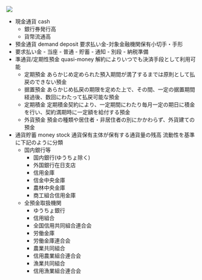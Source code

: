 ![](https://www.jcer.or.jp/column/fukao/img/0906fukaograph1.jpg)
- 現金通貨 cash
    - 銀行券発行高
    - 貨幣流通高
- 預金通貨 demand deposit
    要求払い金-対象金融機関保有小切手・手形
- 要求払い金
        - 当座
        - 普通
        - 貯蓄
        - 通知
        - 別段
        - 納税準備
- 準通貨/定期性預金 quasi-money
    解約によりいつでも決済手段として利用可能
    - 定期預金
        あらかじめ定められた預入期間が満了するまでは原則として払戻のできない預金
     - 据置預金
        あらかじめ払戻の期限を定めた上で、その間、一定の据置期間経過後、数回にわたって払戻可能な預金
     - 定期積金
        定期積金契約により、一定期間にわたり毎月一定の期日に積金を行い、契約満期時に一定額を給付する預金
     - 外貨預金
        預金の種類や居住者・非居住者の別にかかわらず、外貨建ての預金
- 通貨貯蓄 money stock
    通貨保有主体が保有する通貨量の残高
    流動性を基準に下記のように分類
    - 国内銀行等
        - 国内銀行(ゆうちょ除く)
        - 外国銀行在日支店
        - 信用金庫
        - 信金中央金庫
        - 農林中央金庫
        - 商工組合信用金庫
    - 全預金取扱機関
        - ゆうちょ銀行
        - 信用組合
        - 全国信用共同組合連合会
        - 労働金庫
        - 労働金庫連合会
        - 農業共同組合
        - 信用農業組合連合会
        - 漁業共同組合
        - 信用漁業組合連合会